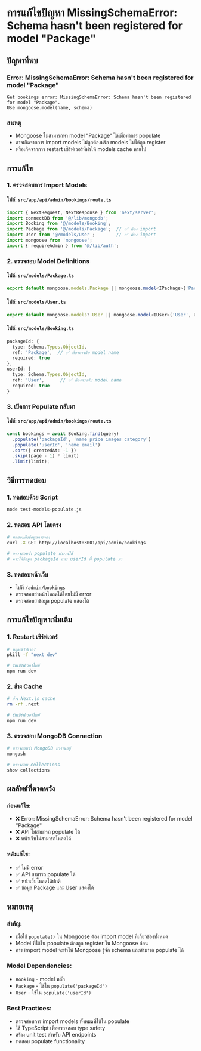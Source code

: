 # การแก้ไขปัญหา MissingSchemaError: Schema hasn't been registered for model "Package"

## ปัญหาที่พบ

### **Error: MissingSchemaError: Schema hasn't been registered for model "Package"**
```
Get bookings error: MissingSchemaError: Schema hasn't been registered for model "Package".
Use mongoose.model(name, schema)
```

### **สาเหตุ**
- Mongoose ไม่สามารถหา model "Package" ได้เมื่อทำการ populate
- อาจเกิดจากการ import models ไม่ถูกต้องหรือ models ไม่ได้ถูก register
- หรือเกิดจากการ restart เซิร์ฟเวอร์ที่ทำให้ models cache หายไป

## การแก้ไข

### **1. ตรวจสอบการ Import Models**

#### **ไฟล์: `src/app/api/admin/bookings/route.ts`**
```typescript
import { NextRequest, NextResponse } from 'next/server';
import connectDB from '@/lib/mongodb';
import Booking from '@/models/Booking';
import Package from '@/models/Package';  // ✅ ต้อง import
import User from '@/models/User';        // ✅ ต้อง import
import mongoose from 'mongoose';
import { requireAdmin } from '@/lib/auth';
```

### **2. ตรวจสอบ Model Definitions**

#### **ไฟล์: `src/models/Package.ts`**
```typescript
export default mongoose.models.Package || mongoose.model<IPackage>('Package', PackageSchema);
```

#### **ไฟล์: `src/models/User.ts`**
```typescript
export default mongoose.models?.User || mongoose.model<IUser>('User', UserSchema);
```

#### **ไฟล์: `src/models/Booking.ts`**
```typescript
packageId: {
  type: Schema.Types.ObjectId,
  ref: 'Package',  // ✅ ต้องตรงกับ model name
  required: true
},
userId: {
  type: Schema.Types.ObjectId,
  ref: 'User',      // ✅ ต้องตรงกับ model name
  required: true
}
```

### **3. เปิดการ Populate กลับมา**

#### **ไฟล์: `src/app/api/admin/bookings/route.ts`**
```typescript
const bookings = await Booking.find(query)
  .populate('packageId', 'name price images category')
  .populate('userId', 'name email')
  .sort({ createdAt: -1 })
  .skip((page - 1) * limit)
  .limit(limit);
```

## วิธีการทดสอบ

### **1. ทดสอบด้วย Script**
```bash
node test-models-populate.js
```

### **2. ทดสอบ API โดยตรง**
```bash
# ทดสอบดึงข้อมูลการจอง
curl -X GET http://localhost:3001/api/admin/bookings

# ตรวจสอบว่า populate ทำงานได้
# ควรได้ข้อมูล packageId และ userId ที่ populate มา
```

### **3. ทดสอบหน้าเว็บ**
- ไปที่ `/admin/bookings`
- ตรวจสอบว่าหน้าโหลดได้โดยไม่มี error
- ตรวจสอบว่าข้อมูล populate แสดงได้

## การแก้ไขปัญหาเพิ่มเติม

### **1. Restart เซิร์ฟเวอร์**
```bash
# หยุดเซิร์ฟเวอร์
pkill -f "next dev"

# รันเซิร์ฟเวอร์ใหม่
npm run dev
```

### **2. ล้าง Cache**
```bash
# ล้าง Next.js cache
rm -rf .next

# รันเซิร์ฟเวอร์ใหม่
npm run dev
```

### **3. ตรวจสอบ MongoDB Connection**
```bash
# ตรวจสอบว่า MongoDB ทำงานอยู่
mongosh

# ตรวจสอบ collections
show collections
```

## ผลลัพธ์ที่คาดหวัง

### **ก่อนแก้ไข:**
- ❌ Error: MissingSchemaError: Schema hasn't been registered for model "Package"
- ❌ API ไม่สามารถ populate ได้
- ❌ หน้าเว็บไม่สามารถโหลดได้

### **หลังแก้ไข:**
- ✅ ไม่มี error
- ✅ API สามารถ populate ได้
- ✅ หน้าเว็บโหลดได้ปกติ
- ✅ ข้อมูล Package และ User แสดงได้

## หมายเหตุ

### **สำคัญ:**
- เมื่อใช้ `populate()` ใน Mongoose ต้อง import model ที่เกี่ยวข้องทั้งหมด
- Model ที่ใช้ใน populate ต้องถูก register ใน Mongoose ก่อน
- การ import model จะทำให้ Mongoose รู้จัก schema และสามารถ populate ได้

### **Model Dependencies:**
- `Booking` - model หลัก
- `Package` - ใช้ใน `populate('packageId')`
- `User` - ใช้ใน `populate('userId')`

### **Best Practices:**
- ตรวจสอบการ import models ทั้งหมดที่ใช้ใน populate
- ใช้ TypeScript เพื่อตรวจสอบ type safety
- สร้าง unit test สำหรับ API endpoints
- ทดสอบ populate functionality

